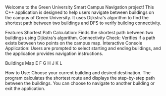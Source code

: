 Welcome to the Green University Smart Campus Navigation project! This C++ application is designed to help users navigate between buildings on the campus of Green University. It uses Dijkstra's algorithm to find the shortest path between two buildings and DFS to verify building connectivity.

Features
Shortest Path Calculation: Finds the shortest path between two buildings using Dijkstra's algorithm.
Connectivity Check: Verifies if a path exists between two points on the campus map.
Interactive Console Application: Users are prompted to select starting and ending buildings, and the application provides navigation instructions.

Buildings Map
E
F
G
H
J
K
L

How to Use:
Choose your current building and desired destination.
The program calculates the shortest route and displays the step-by-step path between the buildings.
You can choose to navigate to another building or exit the application.
